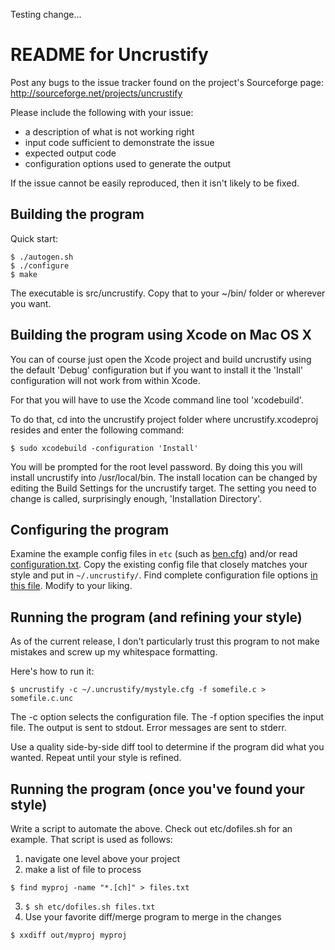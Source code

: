 Testing change...

README for Uncrustify
=====================

Post any bugs to the issue tracker found on the project's Sourceforge page:
  http://sourceforge.net/projects/uncrustify

Please include the following with your issue:
 - a description of what is not working right
 - input code sufficient to demonstrate the issue
 - expected output code
 - configuration options used to generate the output

If the issue cannot be easily reproduced, then it isn't likely to be fixed.


Building the program
--------------------

Quick start:
```
$ ./autogen.sh
$ ./configure
$ make
```

The executable is src/uncrustify.
Copy that to your ~/bin/ folder or wherever you want.


Building the program using Xcode on Mac OS X
---------------------------------------------

You can of course just open the Xcode project and build uncrustify using the
default 'Debug' configuration but if you want to install it the 'Install'
configuration will not work from within Xcode.

For that you will have to use the Xcode command line tool 'xcodebuild'.

To do that, cd into the uncrustify project folder where uncrustify.xcodeproj
resides and enter the following command:

```
$ sudo xcodebuild -configuration 'Install'
```

You will be prompted for the root level password. By doing this you will install
uncrustify into /usr/local/bin. The install location can be changed by editing
the Build Settings for the uncrustify target. The setting you need to change is
called, surprisingly enough, 'Installation Directory'.


Configuring the program
-----------------------

Examine the example config files in `etc` (such as [ben.cfg](./etc/ben.cfg))
and/or read [configuration.txt](./documentation/htdocs/configuration.txt).
Copy the existing config file that closely matches your style and put in
`~/.uncrustify/`. Find complete configuration file options
[in this file](./documentation/htdocs/config.txt). Modify to your
liking.


Running the program (and refining your style)
---------------------------------------------

As of the current release, I don't particularly trust this program to not make
mistakes and screw up my whitespace formatting.

Here's how to run it:
```
$ uncrustify -c ~/.uncrustify/mystyle.cfg -f somefile.c > somefile.c.unc
```

The -c option selects the configuration file.
The -f option specifies the input file.
The output is sent to stdout.  Error messages are sent to stderr.

Use a quality side-by-side diff tool to determine if the program did what you
wanted.
Repeat until your style is refined.


Running the program (once you've found your style)
--------------------------------------------------

Write a script to automate the above.
Check out etc/dofiles.sh for an example.
That script is used as follows:

1. navigate one level above your project
2. make a list of file to process
  ```
  $ find myproj -name "*.[ch]" > files.txt
  ```
3. ```$ sh etc/dofiles.sh files.txt```
4. Use your favorite diff/merge program to merge in the changes
  ```
  $ xxdiff out/myproj myproj
  ```
